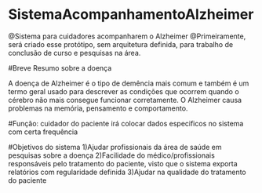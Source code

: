  # SistemaAcompanhamentoAlzheimer
 @Sistema para cuidadores acompanharem o Alzheimer
 @Primeiramente, será criado esse protótipo, sem arquitetura definida, para trabalho de conclusão de curso e pesquisas na área.
 
 #Breve Resumo sobre a doença
 
 A doença de Alzheimer é o tipo de demência mais comum e também é um termo geral usado para descrever as condições que ocorrem quando o cérebro não mais consegue funcionar corretamente. O Alzheimer causa problemas na memória, pensamento e comportamento.
 

#Função: cuidador do paciente irá colocar dados especificos no sistema com certa frequência

#Objetivos do sistema
1)Ajudar profissionais da área de saúde em pesquisas sobre a doença
2)Facilidade do médico/profissionais responsáveis pelo tratamento do paciente, visto que o sistema exporta relatórios com regularidade definida
3)Ajudar na qualidade do tratamento do paciente
  
 
 
